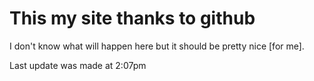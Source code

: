 # This my site thanks to github

I don't know what will happen here but it should be pretty nice [for me].

Last update was made at 2:07pm